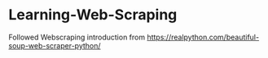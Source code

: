 # Learning-Web-Scraping
Followed Webscraping introduction from https://realpython.com/beautiful-soup-web-scraper-python/
